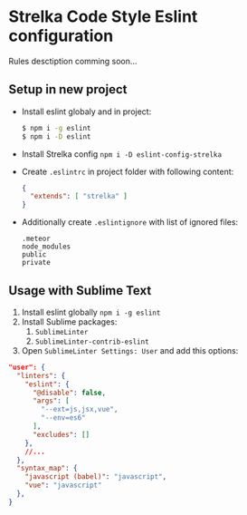 # Strelka Code Style Eslint configuration

Rules desctiption comming soon...


## Setup in new project

- Install eslint globaly and in project:

  ```bash
  $ npm i -g eslint
  $ npm i -D eslint
  ```

- Install Strelka config `npm i -D eslint-config-strelka`
- Create `.eslintrc` in project folder with following content:

  ```json
  {
    "extends": [ "strelka" ]
  }
  ```

- Additionally create `.eslintignore` with list of ignored files:

  ```
  .meteor
  node_modules
  public
  private
  ```


## Usage with Sublime Text

1. Install eslint globally `npm i -g eslint`
2. Install Sublime packages:
    1. `SublimeLinter`
    2. `SublimeLinter-contrib-eslint`
3. Open `SublimeLinter Settings: User` and add this options:

  ```json
  "user": {
    "linters": {
      "eslint": {
        "@disable": false,
        "args": [
          "--ext=js,jsx,vue",
          "--env=es6"
        ],
        "excludes": []
      },
      //...
    },
    "syntax_map": {
      "javascript (babel)": "javascript",
      "vue": "javascript"
    },
  }
  ```

